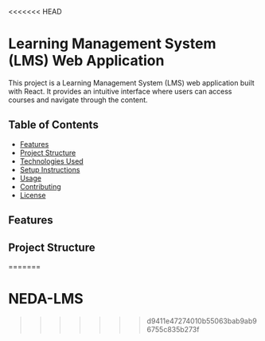 <<<<<<< HEAD
# Learning Management System (LMS) Web Application

This project is a Learning Management System (LMS) web application built with React. It provides an intuitive interface where users can access courses and navigate through the content.

## Table of Contents
- [Features](#features)
- [Project Structure](#project-structure)
- [Technologies Used](#technologies-used)
- [Setup Instructions](#setup-instructions)
- [Usage](#usage)
- [Contributing](#contributing)
- [License](#license)

## Features


## Project Structure

=======
# NEDA-LMS
>>>>>>> d9411e47274010b55063bab9ab96755c835b273f
